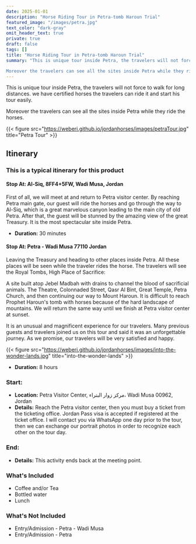 ```yaml
---
date: 2025-01-01
description: "Horse Riding Tour in Petra-tomb Haroun Trial"
featured_image: "/images/petra.jpg"
text_color: "dark-gray"
omit_header_text: true
private: true
draft: false
tags: []
title: "Horse Riding Tour in Petra-tomb Haroun Trial"
summary: "This is unique tour inside Petra, the travelers will not force to walk for long distances. we have certified horses the travelers can ride it and start his tour easily.

Moreover the travelers can see all the sites inside Petra while they ride the horses."
---
```


This is unique tour inside Petra, the travelers will not force to walk for long distances. we have certified horses the travelers can ride it and start his tour easily.

Moreover the travelers can see all the sites inside Petra while they ride the horses.

{{< figure src="https://weberi.github.io/jordanhorses/images/petraTour.jpg" title="Petra Tour" >}}


## Itinerary

### This is a typical itinerary for this product

#### Stop At: Al-Siq, 8FF4+5FW, Wadi Musa, Jordan

First of all, we will meet at and return to Petra visitor center. By reaching Petra main gate, our guest will ride the horses and go through the way to Al-Siq, which is a great marvelous canyon leading to the main city of old Petra. After that, the guest will be stunned by the amazing view of the great Treasury. It is the most spectacular site inside Petra. 

- **Duration:** 30 minutes

#### Stop At: Petra - Wadi Musa 77110 Jordan

Leaving the Treasury and heading to other places inside Petra. All these places will be seen while the traveler rides the horse. The travelers will see the Royal Tombs, High Place of Sacrifice:

A site built atop Jebel Madbah with drains to channel the blood of sacrificial animals. The Theatre, Colonnaded Street, Qasr Al Bint, Great Temple, Petra Church, and then continuing our way to Mount Haroun. It is difficult to reach Prophet Haroun's tomb with horses because of the hard landscape of mountains. We will return the same way until we finish at Petra visitor center at sunset.

It is an unusual and magnificent experience for our travelers. Many previous guests and travelers joined us on this tour and said it was an unforgettable journey. As we promise, our travelers will be very satisfied and happy.

{{< figure src="https://weberi.github.io/jordanhorses/images/into-the-wonder-lands.jpg" title="into-the-wonder-lands" >}}


- **Duration:** 8 hours

### **Start:**
- **Location:** Petra Visitor Center, مركز زوار البتراء، Wadi Musa 00962, Jordan
- **Details:** Reach the Petra visitor center, then you must buy a ticket from the ticketing office. Jordan Pass visa is accepted if registered at the ticket office. I will contact you via WhatsApp one day prior to the tour, then we can exchange our portrait photos in order to recognize each other on the tour day.

### **End:**
- **Details:** This activity ends back at the meeting point.


### **What's Included**
- Coffee and/or Tea
- Bottled water
- Lunch

### **What's Not Included**
- Entry/Admission - Petra - Wadi Musa
- Entry/Admission - Petra
